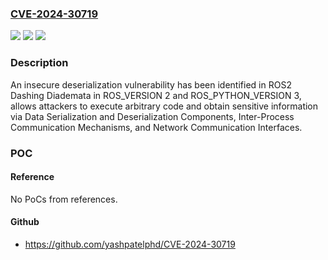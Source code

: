 ### [CVE-2024-30719](https://cve.mitre.org/cgi-bin/cvename.cgi?name=CVE-2024-30719)
![](https://img.shields.io/static/v1?label=Product&message=n%2Fa&color=blue)
![](https://img.shields.io/static/v1?label=Version&message=n%2Fa&color=blue)
![](https://img.shields.io/static/v1?label=Vulnerability&message=n%2Fa&color=brighgreen)

### Description

An insecure deserialization vulnerability has been identified in ROS2 Dashing Diademata in ROS_VERSION 2 and ROS_PYTHON_VERSION 3, allows attackers to execute arbitrary code and obtain sensitive information via Data Serialization and Deserialization Components, Inter-Process Communication Mechanisms, and Network Communication Interfaces.

### POC

#### Reference
No PoCs from references.

#### Github
- https://github.com/yashpatelphd/CVE-2024-30719

